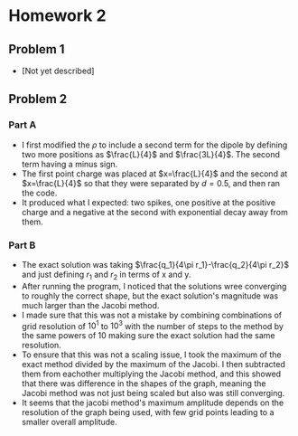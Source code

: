 # Homework 2

## Problem 1

* [Not yet described]

## Problem 2

### Part A

* I first modified the $\rho$ to include a second term for the dipole by defining two more positions as $\frac{L}{4}$ and $\frac{3L}{4}$. The second term having a minus sign.
* The first point charge was placed at $x=\frac{L}{4}$ and the second at $x=\frac{L}{4}$ so that they were separated by $d=0.5$, and then ran the code.
* It produced what I expected: two spikes, one positive at the positive charge and a negative at the second with exponential decay away from them.

### Part B

* The exact solution was taking $\frac{q_1}{4\pi r_1}-\frac{q_2}{4\pi r_2}$ and just defining $r_1$ and $r_2$ in terms of x and y.
* After running the program, I noticed that the solutions wree converging to roughly the correct shape, but the exact solution's magnitude was much larger than the Jacobi method.
* I made sure that this was not a mistake by combining combinations of grid resolution of $10^1$ to $10^3$ with the number of steps to the method by the same powers of 10 making sure the exact solution had the same resolution.
* To ensure that this was not a scaling issue, I took the maximum of the exact method divided by the maximum of the Jacobi. I then subtracted them from eachother multiplying the Jacobi method, and this showed that there was difference in the shapes of the graph, meaning the Jacobi method was not just being scaled but also was still converging.
* It seems that the jacobi method's maximum amplitude depends on the resolution of the graph being used, with few grid points leading to a smaller overall amplitude.
